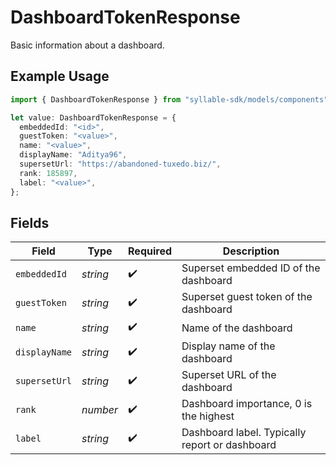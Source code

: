 # DashboardTokenResponse

Basic information about a dashboard.

## Example Usage

```typescript
import { DashboardTokenResponse } from "syllable-sdk/models/components";

let value: DashboardTokenResponse = {
  embeddedId: "<id>",
  guestToken: "<value>",
  name: "<value>",
  displayName: "Aditya96",
  supersetUrl: "https://abandoned-tuxedo.biz/",
  rank: 185897,
  label: "<value>",
};
```

## Fields

| Field                                           | Type                                            | Required                                        | Description                                     |
| ----------------------------------------------- | ----------------------------------------------- | ----------------------------------------------- | ----------------------------------------------- |
| `embeddedId`                                    | *string*                                        | :heavy_check_mark:                              | Superset embedded ID of the dashboard           |
| `guestToken`                                    | *string*                                        | :heavy_check_mark:                              | Superset guest token of the dashboard           |
| `name`                                          | *string*                                        | :heavy_check_mark:                              | Name of the dashboard                           |
| `displayName`                                   | *string*                                        | :heavy_check_mark:                              | Display name of the dashboard                   |
| `supersetUrl`                                   | *string*                                        | :heavy_check_mark:                              | Superset URL of the dashboard                   |
| `rank`                                          | *number*                                        | :heavy_check_mark:                              | Dashboard importance, 0 is the highest          |
| `label`                                         | *string*                                        | :heavy_check_mark:                              | Dashboard label.  Typically report or dashboard |